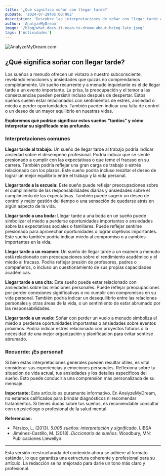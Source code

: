 ```yaml
---
title: '¿Qué significa soñar con llegar tarde?'
pubDate: '2024-07-29T05:00:00Z'
description: 'Descubre las interpretaciones de soñar con llegar tarde a eventos importantes como el trabajo, la escuela, una boda, un examen, una cita o un vuelo. Comprende cómo estos sueños reflejan ansiedad, estrés y otros sentimientos.'
author: 'AnalyzeMyDream'
image: '/blog/what-does-it-mean-to-dream-about-being-late.jpeg'
tags: ['Actividades']
---
```


![AnalyzeMyDream.com](/blog/what-does-it-mean-to-dream-about-being-late.jpeg)

## ¿Qué significa soñar con llegar tarde?

Los sueños a menudo ofrecen un vistazo a nuestro subconsciente, revelando emociones y ansiedades que quizás no comprendamos completamente. Un sueño recurrente y a menudo inquietante es el de llegar tarde a un evento importante. La prisa, la preocupación y el temor a las consecuencias pueden persistir incluso después de despertar. Estos sueños suelen estar relacionados con sentimientos de estrés, ansiedad o miedo a perder oportunidades. También pueden indicar una falta de control o un deseo de un mayor equilibrio en nuestras vidas. 

**Exploremos qué podrían significar estos sueños "tardíos" y cómo interpretar su significado más profundo.**

### Interpretaciones comunes

**Llegar tarde al trabajo:** Un sueño de llegar tarde al trabajo podría indicar ansiedad sobre el desempeño profesional. Podría indicar que se siente presionado a cumplir con las expectativas o que teme el fracaso en su carrera.  También podría reflejar una gran carga de trabajo o estrés relacionado con los plazos. Este sueño podría incluso resaltar el deseo de lograr un mejor equilibrio entre el trabajo y la vida personal.

**Llegar tarde a la escuela:** Este sueño puede reflejar preocupaciones sobre el cumplimiento de las responsabilidades diarias y ansiedades sobre el cumplimiento de las expectativas. También puede sugerir un deseo de control y mejor gestión del tiempo o una sensación de quedarse atrás en algún aspecto de la vida.

**Llegar tarde a una boda:** Llegar tarde a una boda en un sueño puede simbolizar el miedo a perderse oportunidades importantes o ansiedades sobre las expectativas sociales o familiares. Puede reflejar sentirse presionado para aprovechar oportunidades o lograr objetivos importantes. Este sueño también podría indicar miedo al compromiso o a cambios importantes en la vida.

**Llegar tarde a un examen:** Un sueño de llegar tarde a un examen a menudo está relacionado con preocupaciones sobre el rendimiento académico y el miedo al fracaso. Podría reflejar presión de profesores, padres o compañeros, o incluso un cuestionamiento de sus propias capacidades académicas.

**Llegar tarde a una cita:** Este sueño puede estar relacionado con ansiedades sobre las relaciones personales. Puede reflejar preocupaciones por perder conexiones significativas o no cumplir con compromisos en su vida personal. También podría indicar un desequilibrio entre las relaciones personales y otras áreas de la vida, o un sentimiento de estar abrumado por las responsabilidades.

**Llegar tarde a un vuelo:** Soñar con perder un vuelo a menudo simboliza el miedo a perderse oportunidades importantes o ansiedades sobre eventos próximos. Podría indicar estrés relacionado con proyectos futuros o la necesidad de una mejor organización y planificación para evitar sentirse abrumado.

### Recuerde: ¡Es personal!

Si bien estas interpretaciones generales pueden resultar útiles, es vital considerar sus experiencias y emociones personales. Reflexiona sobre tu situación de vida actual, tus ansiedades y los detalles específicos del sueño. Esto puede conducir a una comprensión más personalizada de su mensaje.

**Importante:** Este artículo es puramente informativo. En AnalyzeMyDream, no estamos calificados para brindar diagnósticos ni recomendar tratamientos. Si tienes dudas sobre tus sueños, es recomendable consultar con un psicólogo o profesional de la salud mental.

**Referencias:**

* Pérsico, L. (2013). *5.005 sueños: interpretación y significado*. LIBSA 
* Jiménez-Castillo, M. (2018). *Diccionario de sueños*. Woodbury, MN: Publicaciones Llewellyn.

---

Esta versión reestructurada del contenido ahora se adhiere al formato estándar, lo que garantiza una estructura coherente y profesional para su artículo. La redacción se ha mejorado para darle un tono más claro y profesional.